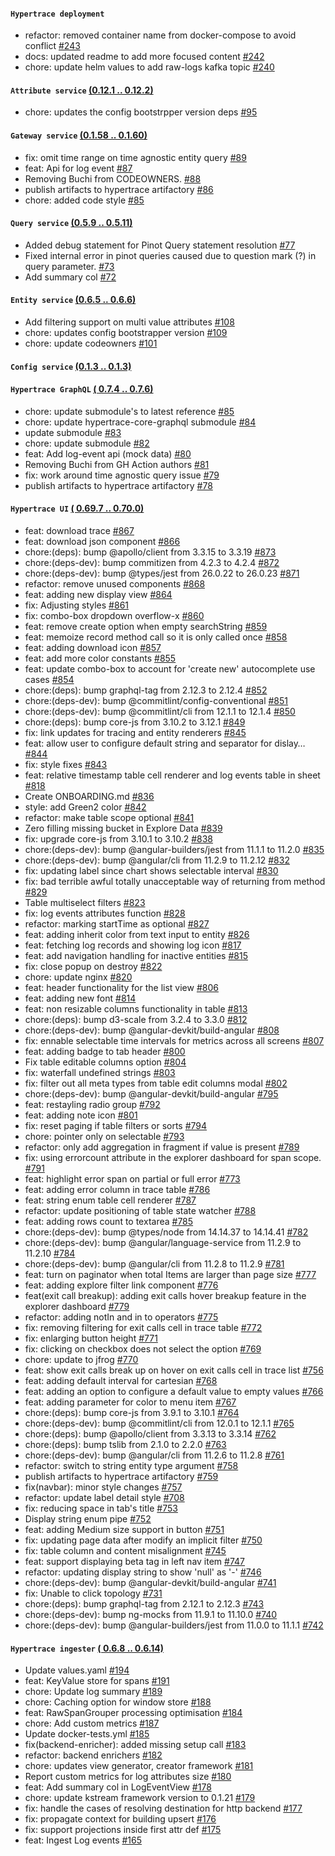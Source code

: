 #### `Hypertrace deployment` 
- refactor: removed container name from docker-compose to avoid conflict [#243](https://github.com/hypertrace/hypertrace/pull/243)
- docs: updated readme to add more focused content [#242](https://github.com/hypertrace/hypertrace/pull/242)
- chore: update helm values to add raw-logs kafka topic [#240](https://github.com/hypertrace/hypertrace/pull/240)
#### `Attribute service`  [(0.12.1 .. 0.12.2)](https://github.com/hypertrace/attribute-service/releases)
- chore: updates the config bootstrpper version deps [#95](https://github.com/hypertrace/attribute-service/pull/95)
#### `Gateway service`  [(0.1.58 .. 0.1.60)](https://github.com/hypertrace/gateway-service/releases)
- fix: omit time range on time agnostic entity query [#89](https://github.com/hypertrace/gateway-service/pull/89)
- feat: Api for log event [#87](https://github.com/hypertrace/gateway-service/pull/87)
- Removing Buchi from CODEOWNERS. [#88](https://github.com/hypertrace/gateway-service/pull/88)
- publish artifacts to hypertrace artifactory [#86](https://github.com/hypertrace/gateway-service/pull/86)
- chore: added code style [#85](https://github.com/hypertrace/gateway-service/pull/85)
#### `Query service`  [(0.5.9 .. 0.5.11)](https://github.com/hypertrace/query-service/releases)
- Added debug statement for Pinot Query statement resolution [#77](https://github.com/hypertrace/query-service/pull/77)
- Fixed internal error in pinot queries caused due to question mark (?) in query parameter. [#73](https://github.com/hypertrace/query-service/pull/73)
- Add summary col [#72](https://github.com/hypertrace/query-service/pull/72)
#### `Entity service`  [(0.6.5 .. 0.6.6)](https://github.com/hypertrace/entity-service/releases)
- Add filtering support on multi value attributes [#108](https://github.com/hypertrace/entity-service/pull/108)
- chore: updates config bootstrapper version [#109](https://github.com/hypertrace/entity-service/pull/109)
- chore: update codeowners [#101](https://github.com/hypertrace/entity-service/pull/101)
#### `Config service`  [(0.1.3 .. 0.1.3)](https://github.com/hypertrace/config-service/releases)

#### `Hypertrace GraphQL`  [( 0.7.4 .. 0.7.6)](https://github.com/hypertrace/hypertrace-graphql/releases)
- chore: update submodule's to latest reference [#85](https://github.com/hypertrace/hypertrace-graphql/pull/85)
- chore: update hypertrace-core-graphql submodule [#84](https://github.com/hypertrace/hypertrace-graphql/pull/84)
- update submodule [#83](https://github.com/hypertrace/hypertrace-graphql/pull/83)
- chore: update submodule [#82](https://github.com/hypertrace/hypertrace-graphql/pull/82)
- feat: Add log-event api (mock data) [#80](https://github.com/hypertrace/hypertrace-graphql/pull/80)
- Removing Buchi from GH Action authors [#81](https://github.com/hypertrace/hypertrace-graphql/pull/81)
- fix: work around time agnostic query issue [#79](https://github.com/hypertrace/hypertrace-graphql/pull/79)
- publish artifacts to hypertrace artifactory [#78](https://github.com/hypertrace/hypertrace-graphql/pull/78)
#### `Hypertrace UI`  [( 0.69.7 .. 0.70.0)](https://github.com/hypertrace/hypertrace-ui/releases)
- feat: download trace [#867](https://github.com/hypertrace/hypertrace-ui/pull/867)
- feat: download json component [#866](https://github.com/hypertrace/hypertrace-ui/pull/866)
- chore:(deps): bump @apollo/client from 3.3.15 to 3.3.19 [#873](https://github.com/hypertrace/hypertrace-ui/pull/873)
- chore:(deps-dev): bump commitizen from 4.2.3 to 4.2.4 [#872](https://github.com/hypertrace/hypertrace-ui/pull/872)
- chore:(deps-dev): bump @types/jest from 26.0.22 to 26.0.23 [#871](https://github.com/hypertrace/hypertrace-ui/pull/871)
- refactor: remove unused components [#868](https://github.com/hypertrace/hypertrace-ui/pull/868)
- feat: adding new display view [#864](https://github.com/hypertrace/hypertrace-ui/pull/864)
- fix: Adjusting styles [#861](https://github.com/hypertrace/hypertrace-ui/pull/861)
- fix: combo-box dropdown overflow-x [#860](https://github.com/hypertrace/hypertrace-ui/pull/860)
- feat: remove create option when empty searchString [#859](https://github.com/hypertrace/hypertrace-ui/pull/859)
- feat: memoize record method call so it is only called once [#858](https://github.com/hypertrace/hypertrace-ui/pull/858)
- feat: adding download icon [#857](https://github.com/hypertrace/hypertrace-ui/pull/857)
- feat: add more color constants [#855](https://github.com/hypertrace/hypertrace-ui/pull/855)
- feat: update combo-box to account for 'create new' autocomplete use cases [#854](https://github.com/hypertrace/hypertrace-ui/pull/854)
- chore:(deps): bump graphql-tag from 2.12.3 to 2.12.4 [#852](https://github.com/hypertrace/hypertrace-ui/pull/852)
- chore:(deps-dev): bump @commitlint/config-conventional [#851](https://github.com/hypertrace/hypertrace-ui/pull/851)
- chore:(deps-dev): bump @commitlint/cli from 12.1.1 to 12.1.4 [#850](https://github.com/hypertrace/hypertrace-ui/pull/850)
- chore:(deps): bump core-js from 3.10.2 to 3.12.1 [#849](https://github.com/hypertrace/hypertrace-ui/pull/849)
- fix: link updates for tracing and entity renderers [#845](https://github.com/hypertrace/hypertrace-ui/pull/845)
- feat: allow user to configure default string and separator for dislay… [#844](https://github.com/hypertrace/hypertrace-ui/pull/844)
- fix: style fixes [#843](https://github.com/hypertrace/hypertrace-ui/pull/843)
- feat: relative timestamp table cell renderer and log events table in sheet [#818](https://github.com/hypertrace/hypertrace-ui/pull/818)
- Create ONBOARDING.md [#836](https://github.com/hypertrace/hypertrace-ui/pull/836)
- style: add Green2 color [#842](https://github.com/hypertrace/hypertrace-ui/pull/842)
- refactor: make table scope optional [#841](https://github.com/hypertrace/hypertrace-ui/pull/841)
- Zero filling missing bucket in Explore Data [#839](https://github.com/hypertrace/hypertrace-ui/pull/839)
- fix: upgrade core-js from 3.10.1 to 3.10.2 [#838](https://github.com/hypertrace/hypertrace-ui/pull/838)
- chore:(deps-dev): bump @angular-builders/jest from 11.1.1 to 11.2.0 [#835](https://github.com/hypertrace/hypertrace-ui/pull/835)
- chore:(deps-dev): bump @angular/cli from 11.2.9 to 11.2.12 [#832](https://github.com/hypertrace/hypertrace-ui/pull/832)
- fix: updating label since chart shows selectable interval [#830](https://github.com/hypertrace/hypertrace-ui/pull/830)
- fix: bad terrible awful totally unacceptable way of returning from method [#829](https://github.com/hypertrace/hypertrace-ui/pull/829)
- Table multiselect filters [#823](https://github.com/hypertrace/hypertrace-ui/pull/823)
- fix: log events attributes function [#828](https://github.com/hypertrace/hypertrace-ui/pull/828)
- refactor: marking startTime as optional [#827](https://github.com/hypertrace/hypertrace-ui/pull/827)
- feat: adding inherit color from text input to entity [#826](https://github.com/hypertrace/hypertrace-ui/pull/826)
- feat: fetching log records and showing log icon [#817](https://github.com/hypertrace/hypertrace-ui/pull/817)
- feat: add navigation handling for inactive entities [#815](https://github.com/hypertrace/hypertrace-ui/pull/815)
- fix: close popup on destroy [#822](https://github.com/hypertrace/hypertrace-ui/pull/822)
- chore: update nginx [#820](https://github.com/hypertrace/hypertrace-ui/pull/820)
- feat: header functionality for the list view [#806](https://github.com/hypertrace/hypertrace-ui/pull/806)
- feat: adding new font [#814](https://github.com/hypertrace/hypertrace-ui/pull/814)
- feat: non resizable columns functionality in table [#813](https://github.com/hypertrace/hypertrace-ui/pull/813)
- chore:(deps): bump d3-scale from 3.2.4 to 3.3.0 [#812](https://github.com/hypertrace/hypertrace-ui/pull/812)
- chore:(deps-dev): bump @angular-devkit/build-angular [#808](https://github.com/hypertrace/hypertrace-ui/pull/808)
- fix: ennable selectable time intervals for metrics across all screens [#807](https://github.com/hypertrace/hypertrace-ui/pull/807)
- feat: adding badge to tab header [#800](https://github.com/hypertrace/hypertrace-ui/pull/800)
- Fix table editable columns option [#804](https://github.com/hypertrace/hypertrace-ui/pull/804)
- fix: waterfall undefined strings [#803](https://github.com/hypertrace/hypertrace-ui/pull/803)
- fix: filter out all meta types from table edit columns modal [#802](https://github.com/hypertrace/hypertrace-ui/pull/802)
- chore:(deps-dev): bump @angular-devkit/build-angular [#795](https://github.com/hypertrace/hypertrace-ui/pull/795)
- feat: restayling radio group [#792](https://github.com/hypertrace/hypertrace-ui/pull/792)
- feat: adding note icon [#801](https://github.com/hypertrace/hypertrace-ui/pull/801)
- fix: reset paging if table filters or sorts [#794](https://github.com/hypertrace/hypertrace-ui/pull/794)
- chore: pointer only on selectable [#793](https://github.com/hypertrace/hypertrace-ui/pull/793)
- refactor: only add aggregation in fragment if value is present [#789](https://github.com/hypertrace/hypertrace-ui/pull/789)
- fix: using errorcount attribute in the explorer dashboard for span scope. [#791](https://github.com/hypertrace/hypertrace-ui/pull/791)
- feat: highlight error span on partial or full error [#773](https://github.com/hypertrace/hypertrace-ui/pull/773)
- feat: adding error column in trace table [#786](https://github.com/hypertrace/hypertrace-ui/pull/786)
- feat: string enum table cell renderer [#787](https://github.com/hypertrace/hypertrace-ui/pull/787)
- refactor: update positioning of table state watcher [#788](https://github.com/hypertrace/hypertrace-ui/pull/788)
- feat: adding rows count to textarea [#785](https://github.com/hypertrace/hypertrace-ui/pull/785)
- chore:(deps-dev): bump @types/node from 14.14.37 to 14.14.41 [#782](https://github.com/hypertrace/hypertrace-ui/pull/782)
- chore:(deps-dev): bump @angular/language-service from 11.2.9 to 11.2.10 [#784](https://github.com/hypertrace/hypertrace-ui/pull/784)
- chore:(deps-dev): bump @angular/cli from 11.2.8 to 11.2.9 [#781](https://github.com/hypertrace/hypertrace-ui/pull/781)
- feat: turn on paginator when total Items are larger than page size [#777](https://github.com/hypertrace/hypertrace-ui/pull/777)
- feat: adding explore filter link component [#776](https://github.com/hypertrace/hypertrace-ui/pull/776)
- feat(exit call breakup): adding exit calls hover breakup feature in the explorer dashboard [#779](https://github.com/hypertrace/hypertrace-ui/pull/779)
- refactor: adding notIn and in to operators [#775](https://github.com/hypertrace/hypertrace-ui/pull/775)
- fix: removing filtering for exit calls cell in trace table [#772](https://github.com/hypertrace/hypertrace-ui/pull/772)
- fix: enlarging button height [#771](https://github.com/hypertrace/hypertrace-ui/pull/771)
- fix: clicking on checkbox does not select the option [#769](https://github.com/hypertrace/hypertrace-ui/pull/769)
- chore: update to jfrog [#770](https://github.com/hypertrace/hypertrace-ui/pull/770)
- feat: show exit calls break up on hover on exit calls cell in trace list [#756](https://github.com/hypertrace/hypertrace-ui/pull/756)
- feat: adding default interval for cartesian [#768](https://github.com/hypertrace/hypertrace-ui/pull/768)
- feat: adding an option to configure a default value to empty values [#766](https://github.com/hypertrace/hypertrace-ui/pull/766)
- feat: adding parameter for color to menu item [#767](https://github.com/hypertrace/hypertrace-ui/pull/767)
- chore:(deps): bump core-js from 3.9.1 to 3.10.1 [#764](https://github.com/hypertrace/hypertrace-ui/pull/764)
- chore:(deps-dev): bump @commitlint/cli from 12.0.1 to 12.1.1 [#765](https://github.com/hypertrace/hypertrace-ui/pull/765)
- chore:(deps): bump @apollo/client from 3.3.13 to 3.3.14 [#762](https://github.com/hypertrace/hypertrace-ui/pull/762)
- chore:(deps): bump tslib from 2.1.0 to 2.2.0 [#763](https://github.com/hypertrace/hypertrace-ui/pull/763)
- chore:(deps-dev): bump @angular/cli from 11.2.6 to 11.2.8 [#761](https://github.com/hypertrace/hypertrace-ui/pull/761)
- refactor: switch to string entity type argument [#758](https://github.com/hypertrace/hypertrace-ui/pull/758)
- publish artifacts to hypertrace artifactory [#759](https://github.com/hypertrace/hypertrace-ui/pull/759)
- fix(navbar): minor style changes [#757](https://github.com/hypertrace/hypertrace-ui/pull/757)
- refactor: update label detail style [#708](https://github.com/hypertrace/hypertrace-ui/pull/708)
- fix: reducing space in tab's title [#753](https://github.com/hypertrace/hypertrace-ui/pull/753)
- Display string enum pipe [#752](https://github.com/hypertrace/hypertrace-ui/pull/752)
- feat: adding Medium size support in button [#751](https://github.com/hypertrace/hypertrace-ui/pull/751)
- fix: updating page data after modify an implicit filter [#750](https://github.com/hypertrace/hypertrace-ui/pull/750)
- fix: table column and content misalignment [#745](https://github.com/hypertrace/hypertrace-ui/pull/745)
- feat: support displaying beta tag in left nav item [#747](https://github.com/hypertrace/hypertrace-ui/pull/747)
- refactor: updating display string to show 'null' as '-' [#746](https://github.com/hypertrace/hypertrace-ui/pull/746)
- chore:(deps-dev): bump @angular-devkit/build-angular [#741](https://github.com/hypertrace/hypertrace-ui/pull/741)
- fix: Unable to click topology [#731](https://github.com/hypertrace/hypertrace-ui/pull/731)
- chore:(deps): bump graphql-tag from 2.12.1 to 2.12.3 [#743](https://github.com/hypertrace/hypertrace-ui/pull/743)
- chore:(deps-dev): bump ng-mocks from 11.9.1 to 11.10.0 [#740](https://github.com/hypertrace/hypertrace-ui/pull/740)
- chore:(deps-dev): bump @angular-builders/jest from 11.0.0 to 11.1.1 [#742](https://github.com/hypertrace/hypertrace-ui/pull/742)
#### `Hypertrace ingester`  [( 0.6.8 .. 0.6.14)](https://github.com/hypertrace/hypertrace-ingester/releases)
- Update values.yaml [#194](https://github.com/hypertrace/hypertrace-ingester/pull/194)
- feat: KeyValue store for spans  [#191](https://github.com/hypertrace/hypertrace-ingester/pull/191)
- chore: Update log summary [#189](https://github.com/hypertrace/hypertrace-ingester/pull/189)
- chore: Caching option for window store [#188](https://github.com/hypertrace/hypertrace-ingester/pull/188)
- feat: RawSpanGrouper processing optimisation [#184](https://github.com/hypertrace/hypertrace-ingester/pull/184)
- chore: Add custom metrics [#187](https://github.com/hypertrace/hypertrace-ingester/pull/187)
- Update docker-tests.yml [#185](https://github.com/hypertrace/hypertrace-ingester/pull/185)
- fix(backend-enricher): added missing setup call [#183](https://github.com/hypertrace/hypertrace-ingester/pull/183)
- refactor: backend enrichers [#182](https://github.com/hypertrace/hypertrace-ingester/pull/182)
- chore: updates view generator, creator framework [#181](https://github.com/hypertrace/hypertrace-ingester/pull/181)
- Report custom metrics for log attributes size [#180](https://github.com/hypertrace/hypertrace-ingester/pull/180)
- feat: Add summary col in LogEventView [#178](https://github.com/hypertrace/hypertrace-ingester/pull/178)
- chore: update kstream framework version to 0.1.21 [#179](https://github.com/hypertrace/hypertrace-ingester/pull/179)
- fix: handle the cases of resolving destination for http backend [#177](https://github.com/hypertrace/hypertrace-ingester/pull/177)
- fix: propagate context for building upsert [#176](https://github.com/hypertrace/hypertrace-ingester/pull/176)
- fix: support projections inside first attr def [#175](https://github.com/hypertrace/hypertrace-ingester/pull/175)
- feat: Ingest Log events [#165](https://github.com/hypertrace/hypertrace-ingester/pull/165)
